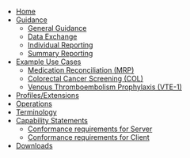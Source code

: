 
<!--{:.nav .navbar-nav} don't remove the line above - to add or remove a menu item commeent in or out - [Home](index.html)- [Use Cases...](guidance.html){: .dropdown-toggle data-toggle="dropdown"}  - [Patient Based Scheduling](patient-scheduling.html)  - [Provider based Scheduling](provider-scheduling.html)  {: .dropdown-menu}- [Operations](operations.html)- [Profiles/Extensions](profiles.html)- [Terminology](terminology.html)- [Capability Statements...](capstatements.html){: .dropdown-toggle data-toggle="dropdown"}  - [Conformance requirements for Server](CapabilityStatement-server.html)  - [Conformance requirements for Client](client-capstatement.html)  {: .dropdown-menu}- [Downloads](downloads.html)-->
<ul class="nav navbar-nav">
  <li>
    <a href="index.html">Home</a>
  </li>
  <li class="dropdown">
    <a href="#" data-toggle="dropdown" class="dropdown-toggle">Guidance<b class="caret">
    </b>  <!-- Da Vinci Individual Measures Use Cases -->
  </a>
  <ul class="dropdown-menu">
    <li>
    <a href="guidance.html">General Guidance</a>
    </li>
    <li>
    <a href="datax.html">Data Exchange</a>
    </li>
    <li>
    <a href="indv-reporting.html">Individual Reporting</a>
    </li>
    <li>
    <a href="summary-reporting.html">Summary Reporting</a>
    </li>
  </ul>
</li>
  </li>
  <li class="dropdown">
    <a href="#" data-toggle="dropdown" class="dropdown-toggle">Example Use Cases<b class="caret">
    </b>  <!-- Da Vinci Individual Measures Use Cases -->
  </a>
  <ul class="dropdown-menu">
    <li>
    <a href="mrp.html">Medication Reconciliation (MRP)</a>
    </li>
    <li>
    <a href="col.html">Colorectal Cancer Screening (COL)</a>
    </li>
    <li>
    <a href="vte1.html">Venous Thromboembolism Prophylaxis (VTE-1)</a>
    </li>
  </ul>
</li>
<!--
<li>
  <a href="operations.html">Operations</a>
</li>
-->
<li>
  <a href="profiles.html">Profiles/Extensions</a>
</li>
<li>
  <a href="operations.html">Operations</a>
</li>
<li>
  <a href="terminology.html">Terminology</a>
</li>
<li class="dropdown">
  <a href="#" data-toggle="dropdown" class="dropdown-toggle">Capability Statements<b class="caret">
  </b>
</a>
<ul class="dropdown-menu">
  <li>
    <a href="CapabilityStatement-server.html">Conformance requirements for Server</a>
  </li>
  <li>
    <a href="CapabilityStatement-client.html">Conformance requirements for Client</a>
  </li>
</ul>
</li>
<li>
  <a href="downloads.html">Downloads</a>
</li>
</ul>
